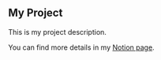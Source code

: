 ## My Project

This is my project description.

You can find more details in my [Notion page](https://super-blackberry-ca4.notion.site/Personal-Home-42e0871332814d28909279d3768bae6d?pvs=4).
